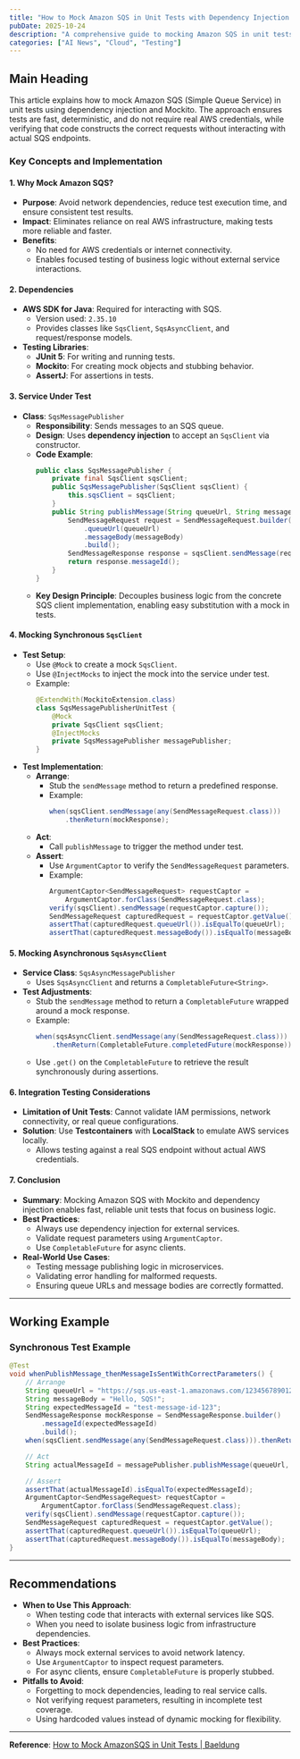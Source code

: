 ```yaml
---
title: "How to Mock Amazon SQS in Unit Tests with Dependency Injection and Mockito"
pubDate: 2025-10-24
description: "A comprehensive guide to mocking Amazon SQS in unit tests using dependency injection and Mockito for fast, deterministic, and credential-free testing."
categories: ["AI News", "Cloud", "Testing"]
---
```


## Main Heading

This article explains how to mock Amazon SQS (Simple Queue Service) in unit tests using dependency injection and Mockito. The approach ensures tests are fast, deterministic, and do not require real AWS credentials, while verifying that code constructs the correct requests without interacting with actual SQS endpoints.

### Key Concepts and Implementation

#### 1. **Why Mock Amazon SQS?**
- **Purpose**: Avoid network dependencies, reduce test execution time, and ensure consistent test results.
- **Impact**: Eliminates reliance on real AWS infrastructure, making tests more reliable and faster.
- **Benefits**:
  - No need for AWS credentials or internet connectivity.
  - Enables focused testing of business logic without external service interactions.

#### 2. **Dependencies**
- **AWS SDK for Java**: Required for interacting with SQS.
  - Version used: `2.35.10`
  - Provides classes like `SqsClient`, `SqsAsyncClient`, and request/response models.
- **Testing Libraries**:
  - **JUnit 5**: For writing and running tests.
  - **Mockito**: For creating mock objects and stubbing behavior.
  - **AssertJ**: For assertions in tests.

#### 3. **Service Under Test**
- **Class**: `SqsMessagePublisher`
  - **Responsibility**: Sends messages to an SQS queue.
  - **Design**: Uses **dependency injection** to accept an `SqsClient` via constructor.
  - **Code Example**:
    ```java
    public class SqsMessagePublisher {
        private final SqsClient sqsClient;
        public SqsMessagePublisher(SqsClient sqsClient) {
            this.sqsClient = sqsClient;
        }
        public String publishMessage(String queueUrl, String messageBody) {
            SendMessageRequest request = SendMessageRequest.builder()
                .queueUrl(queueUrl)
                .messageBody(messageBody)
                .build();
            SendMessageResponse response = sqsClient.sendMessage(request);
            return response.messageId();
        }
    }
    ```
  - **Key Design Principle**: Decouples business logic from the concrete SQS client implementation, enabling easy substitution with a mock in tests.

#### 4. **Mocking Synchronous `SqsClient`**
- **Test Setup**:
  - Use `@Mock` to create a mock `SqsClient`.
  - Use `@InjectMocks` to inject the mock into the service under test.
  - Example:
    ```java
    @ExtendWith(MockitoExtension.class)
    class SqsMessagePublisherUnitTest {
        @Mock
        private SqsClient sqsClient;
        @InjectMocks
        private SqsMessagePublisher messagePublisher;
    }
    ```
- **Test Implementation**:
  - **Arrange**:
    - Stub the `sendMessage` method to return a predefined response.
    - Example:
      ```java
      when(sqsClient.sendMessage(any(SendMessageRequest.class)))
          .thenReturn(mockResponse);
      ```
  - **Act**:
    - Call `publishMessage` to trigger the method under test.
  - **Assert**:
    - Use `ArgumentCaptor` to verify the `SendMessageRequest` parameters.
    - Example:
      ```java
      ArgumentCaptor<SendMessageRequest> requestCaptor = 
          ArgumentCaptor.forClass(SendMessageRequest.class);
      verify(sqsClient).sendMessage(requestCaptor.capture());
      SendMessageRequest capturedRequest = requestCaptor.getValue();
      assertThat(capturedRequest.queueUrl()).isEqualTo(queueUrl);
      assertThat(capturedRequest.messageBody()).isEqualTo(messageBody);
      ```

#### 5. **Mocking Asynchronous `SqsAsyncClient`**
- **Service Class**: `SqsAsyncMessagePublisher`
  - Uses `SqsAsyncClient` and returns a `CompletableFuture<String>`.
- **Test Adjustments**:
  - Stub the `sendMessage` method to return a `CompletableFuture` wrapped around a mock response.
  - Example:
    ```java
    when(sqsAsyncClient.sendMessage(any(SendMessageRequest.class)))
        .thenReturn(CompletableFuture.completedFuture(mockResponse));
    ```
  - Use `.get()` on the `CompletableFuture` to retrieve the result synchronously during assertions.

#### 6. **Integration Testing Considerations**
- **Limitation of Unit Tests**: Cannot validate IAM permissions, network connectivity, or real queue configurations.
- **Solution**: Use **Testcontainers** with **LocalStack** to emulate AWS services locally.
  - Allows testing against a real SQS endpoint without actual AWS credentials.

#### 7. **Conclusion**
- **Summary**: Mocking Amazon SQS with Mockito and dependency injection enables fast, reliable unit tests that focus on business logic.
- **Best Practices**:
  - Always use dependency injection for external services.
  - Validate request parameters using `ArgumentCaptor`.
  - Use `CompletableFuture` for async clients.
- **Real-World Use Cases**:
  - Testing message publishing logic in microservices.
  - Validating error handling for malformed requests.
  - Ensuring queue URLs and message bodies are correctly formatted.

---

## Working Example

### Synchronous Test Example
```java
@Test
void whenPublishMessage_thenMessageIsSentWithCorrectParameters() {
    // Arrange
    String queueUrl = "https://sqs.us-east-1.amazonaws.com/123456789012/MyQueue";
    String messageBody = "Hello, SQS!";
    String expectedMessageId = "test-message-id-123";
    SendMessageResponse mockResponse = SendMessageResponse.builder()
        .messageId(expectedMessageId)
        .build();
    when(sqsClient.sendMessage(any(SendMessageRequest.class))).thenReturn(mockResponse);

    // Act
    String actualMessageId = messagePublisher.publishMessage(queueUrl, messageBody);

    // Assert
    assertThat(actualMessageId).isEqualTo(expectedMessageId);
    ArgumentCaptor<SendMessageRequest> requestCaptor = 
        ArgumentCaptor.forClass(SendMessageRequest.class);
    verify(sqsClient).sendMessage(requestCaptor.capture());
    SendMessageRequest capturedRequest = requestCaptor.getValue();
    assertThat(capturedRequest.queueUrl()).isEqualTo(queueUrl);
    assertThat(capturedRequest.messageBody()).isEqualTo(messageBody);
}
```

---

## Recommendations

- **When to Use This Approach**:
  - When testing code that interacts with external services like SQS.
  - When you need to isolate business logic from infrastructure dependencies.
- **Best Practices**:
  - Always mock external services to avoid network latency.
  - Use `ArgumentCaptor` to inspect request parameters.
  - For async clients, ensure `CompletableFuture` is properly stubbed.
- **Pitfalls to Avoid**:
  - Forgetting to mock dependencies, leading to real service calls.
  - Not verifying request parameters, resulting in incomplete test coverage.
  - Using hardcoded values instead of dynamic mocking for flexibility.

---

**Reference**: [How to Mock AmazonSQS in Unit Tests | Baeldung](https://www.baeldung.com/java-mock-amazonsqs-unit-tests)